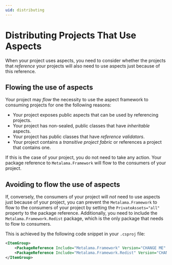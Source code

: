 ```yaml
---
uid: distributing
---
```


# Distributing Projects That Use Aspects

When your project uses aspects, you need to consider whether the projects that _reference_ your projects will also need to use aspects just because of this reference.

## Flowing the use of aspects

Your project may _flow_ the necessity to use the aspect framework to consuming projects for one the following reasons:

* Your project exposes public aspects that can be used by referencing projects.
* Your project has non-sealed, public classes that have _inheritable_ aspects. 
* Your project has public classes that have _reference validators_.
* Your project contains a _transitive project fabric_ or references a project that contains one.

If this is the case of your project, you do not need to take any action. Your package reference to `Metalama.Framework` will flow to the consumers of your project.


## Avoiding to flow the use of aspects

If, conversely, the consumers of your project will _not_ need to use aspects just because of your project, you can prevent the `Metalama.Framework` to flow to the consumers of your project by setting the `PrivateAssets="all"` property to the package reference. Additionally, you need to include the `Metalama.Framework.Redist` package, which is the only package that needs to flow to consumers.

This is achieved by the following code snippet in your `.csproj` file:

```xml
<ItemGroup>
    <PackageReference Include="Metalama.Framework" Version="CHANGE ME" PrivateAssets="all" />
    <PackageReference Include="Metalama.Framework.Redist" Version="CHANGE ME" />
</ItemGroup>
```
